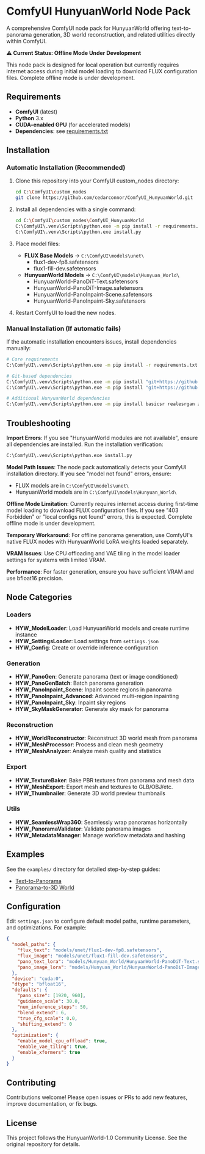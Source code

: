 # ComfyUI HunyuanWorld Node Pack

A comprehensive ComfyUI node pack for HunyuanWorld offering text-to-panorama generation, 3D world reconstruction, and related utilities directly within ComfyUI.

**⚠️ Current Status: Offline Mode Under Development** 

This node pack is designed for local operation but currently requires internet access during initial model loading to download FLUX configuration files. Complete offline mode is under development.

## Requirements

- **ComfyUI** (latest)
- **Python** 3.x
- **CUDA-enabled GPU** (for accelerated models)
- **Dependencies**: see [requirements.txt](requirements.txt)

## Installation

### Automatic Installation (Recommended)

1. Clone this repository into your ComfyUI custom_nodes directory:
   ```bash
   cd C:\ComfyUI\custom_nodes
   git clone https://github.com/cedarconnor/ComfyUI_HunyuanWorld.git
   ```

2. Install all dependencies with a single command:
   ```bash
   cd C:\ComfyUI\custom_nodes\ComfyUI_HunyuanWorld
   C:\ComfyUI\.venv\Scripts\python.exe -m pip install -r requirements.txt
   C:\ComfyUI\.venv\Scripts\python.exe install.py
   ```

3. Place model files:
   - **FLUX Base Models** → `C:\ComfyUI\models\unet\`
     - flux1-dev-fp8.safetensors
     - flux1-fill-dev.safetensors
   - **HunyuanWorld Models** → `C:\ComfyUI\models\Hunyuan_World\`
     - HunyuanWorld-PanoDiT-Text.safetensors
     - HunyuanWorld-PanoDiT-Image.safetensors
     - HunyuanWorld-PanoInpaint-Scene.safetensors
     - HunyuanWorld-PanoInpaint-Sky.safetensors

4. Restart ComfyUI to load the new nodes.

### Manual Installation (If automatic fails)

If the automatic installation encounters issues, install dependencies manually:

```bash
# Core requirements
C:\ComfyUI\.venv\Scripts\python.exe -m pip install -r requirements.txt

# Git-based dependencies
C:\ComfyUI\.venv\Scripts\python.exe -m pip install "git+https://github.com/EasternJournalist/utils3d.git"
C:\ComfyUI\.venv\Scripts\python.exe -m pip install "git+https://github.com/microsoft/MoGe.git"

# Additional HunyuanWorld dependencies
C:\ComfyUI\.venv\Scripts\python.exe -m pip install basicsr realesrgan zim-anything easydict
```

## Troubleshooting

**Import Errors**: If you see "HunyuanWorld modules are not available", ensure all dependencies are installed. Run the installation verification:
```bash
C:\ComfyUI\.venv\Scripts\python.exe install.py
```

**Model Path Issues**: The node pack automatically detects your ComfyUI installation directory. If you see "model not found" errors, ensure:
- FLUX models are in `C:\ComfyUI\models\unet\`
- HunyuanWorld models are in `C:\ComfyUI\models\Hunyuan_World\`

**Offline Mode Limitation**: Currently requires internet access during first-time model loading to download FLUX configuration files. If you see "403 Forbidden" or "local configs not found" errors, this is expected. Complete offline mode is under development.

**Temporary Workaround**: For offline panorama generation, use ComfyUI's native FLUX nodes with HunyuanWorld LoRA weights loaded separately.

**VRAM Issues**: Use CPU offloading and VAE tiling in the model loader settings for systems with limited VRAM.

**Performance**: For faster generation, ensure you have sufficient VRAM and use bfloat16 precision.

## Node Categories

### Loaders
- **HYW_ModelLoader**: Load HunyuanWorld models and create runtime instance
- **HYW_SettingsLoader**: Load settings from `settings.json`
- **HYW_Config**: Create or override inference configuration

### Generation
- **HYW_PanoGen**: Generate panorama (text or image conditioned)
- **HYW_PanoGenBatch**: Batch panorama generation
- **HYW_PanoInpaint_Scene**: Inpaint scene regions in panorama
- **HYW_PanoInpaint_Advanced**: Advanced multi-region inpainting
- **HYW_PanoInpaint_Sky**: Inpaint sky regions
- **HYW_SkyMaskGenerator**: Generate sky mask for panorama

### Reconstruction
- **HYW_WorldReconstructor**: Reconstruct 3D world mesh from panorama
- **HYW_MeshProcessor**: Process and clean mesh geometry
- **HYW_MeshAnalyzer**: Analyze mesh quality and statistics

### Export
- **HYW_TextureBaker**: Bake PBR textures from panorama and mesh data
- **HYW_MeshExport**: Export mesh and textures to GLB/OBJ/etc.
- **HYW_Thumbnailer**: Generate 3D world preview thumbnails

### Utils
- **HYW_SeamlessWrap360**: Seamlessly wrap panoramas horizontally
- **HYW_PanoramaValidator**: Validate panorama images
- **HYW_MetadataManager**: Manage workflow metadata and hashing

## Examples

See the `examples/` directory for detailed step-by-step guides:
- [Text-to-Panorama](examples/text_to_panorama.md)
- [Panorama-to-3D World](examples/panorama_to_3d_world.md)

## Configuration

Edit `settings.json` to configure default model paths, runtime parameters, and optimizations. For example:

```json
{
  "model_paths": {
    "flux_text": "models/unet/flux1-dev-fp8.safetensors",
    "flux_image": "models/unet/flux1-fill-dev.safetensors",
    "pano_text_lora": "models/Hunyuan_World/HunyuanWorld-PanoDiT-Text.safetensors",
    "pano_image_lora": "models/Hunyuan_World/HunyuanWorld-PanoDiT-Image.safetensors"
  },
  "device": "cuda:0",
  "dtype": "bfloat16",
  "defaults": {
    "pano_size": [1920, 960],
    "guidance_scale": 30.0,
    "num_inference_steps": 50,
    "blend_extend": 6,
    "true_cfg_scale": 0.0,
    "shifting_extend": 0
  },
  "optimization": {
    "enable_model_cpu_offload": true,
    "enable_vae_tiling": true,
    "enable_xformers": true
  }
}
```

## Contributing

Contributions welcome! Please open issues or PRs to add new features, improve documentation, or fix bugs.

## License

This project follows the HunyuanWorld-1.0 Community License. See the original repository for details.
